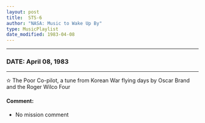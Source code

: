 ```yaml
---
layout: post
title:  STS-6
author: "NASA: Music to Wake Up By"
type: MusicPlaylist
date_modified: 1983-04-08
---
```


----
### DATE: April 08, 1983
----
✫ The Poor Co-pilot, a tune from Korean War flying days by Oscar Brand and the Roger Wilco Four

#### Comment:
* No mission comment
